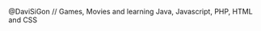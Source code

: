 @DaviSiGon // Games, Movies and learning Java, Javascript, PHP, HTML and CSS

<!---
DaviSiGon/DaviSiGon is a ✨ special ✨ repository because its `README.md` (this file) appears on your GitHub profile.
You can click the Preview link to take a look at your changes.
--->
